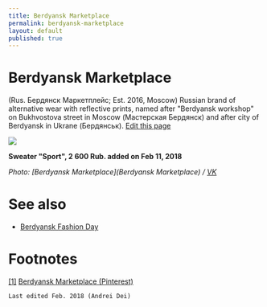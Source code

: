 ```yaml
---
title: Berdyansk Marketplace
permalink: berdyansk-marketplace
layout: default
published: true
---
```


# Berdyansk Marketplace

(Rus. Бердянск Маркетплейс; Est. 2016, Moscow) Russian brand of alternative wear with reflective prints, named after "Berdyansk workshop" on Bukhvostova street in Moscow (Мастерская Бердянск) and after city of Berdyansk in Ukrane (Бердянськ). [Edit this page](http://prose.io/#indexmod/encyclopedia/edit/master/berdyansk-marketplace.md)

![](https://pp.userapi.com/c841228/v841228571/6124d/V-76vqQaZ7s.jpg)

**Sweater "Sport", 2 600 Rub. added on Feb 11, 2018**

*Photo: [Berdyansk Marketplace](Berdyansk Marketplace) / [VK](VK)*

# See also

+ [Berdyansk Fashion Day](berdyansk-fashion-day)

# Footnotes

[[1]](#a1) <span id="f1"></span> [Berdyansk Marketplace (Pinterest)](https://ru.pinterest.com/berdyanskmarketplace/)

`Last edited Feb. 2018 (Andrei Dei)`
